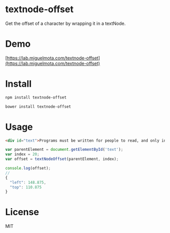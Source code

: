 # textnode-offset

Get the offset of a character by wrapping it in a textNode.

# Demo

[https://lab.miguelmota.com/textnode-offset](https://lab.miguelmota.com/textnode-offset)

# Install

```bash
npm install textnode-offset
```

```bash
bower install textnode-offset
```

# Usage

```html
<div id="text">Programs must be written for people to read, and only incidentally for machines to execute.</div>
```

```javascript
var parentElement = document.getElementById('text');
var index = 20;
var offset = textNodeOffset(parentElement, index);

console.log(offset);
//
{
  "left": 148.875,
  "top": 110.875
}
```

# License

MIT
